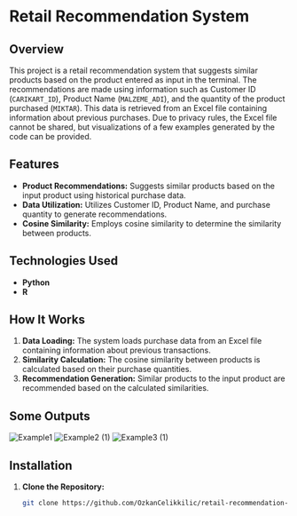 # Retail Recommendation System

## Overview
This project is a retail recommendation system that suggests similar products based on the product entered as input in the terminal. The recommendations are made using information such as Customer ID (`CARIKART_ID`), Product Name (`MALZEME_ADI`), and the quantity of the product purchased (`MIKTAR`). This data is retrieved from an Excel file containing information about previous purchases. Due to privacy rules, the Excel file cannot be shared, but visualizations of a few examples generated by the code can be provided.

## Features
- **Product Recommendations:** Suggests similar products based on the input product using historical purchase data.
- **Data Utilization:** Utilizes Customer ID, Product Name, and purchase quantity to generate recommendations.
- **Cosine Similarity:** Employs cosine similarity to determine the similarity between products.

## Technologies Used
- **Python**
- **R**

## How It Works
1. **Data Loading:** The system loads purchase data from an Excel file containing information about previous transactions.
2. **Similarity Calculation:** The cosine similarity between products is calculated based on their purchase quantities.
3. **Recommendation Generation:** Similar products to the input product are recommended based on the calculated similarities.

## Some Outputs   

![Example1](https://github.com/OzkanCelikkilic/Retail-Recommendation-System/assets/134146392/8cee865c-542c-461c-acba-15150c262221)
![Example2 (1)](https://github.com/OzkanCelikkilic/Retail-Recommendation-System/assets/134146392/1580fddf-1b45-489e-996d-80ca7617d1f0)
![Example3 (1)](https://github.com/OzkanCelikkilic/Retail-Recommendation-System/assets/134146392/4e40ffa2-4e06-40c8-a0f7-b9c2772994b1)

## Installation
1. **Clone the Repository:**
   ```bash
   git clone https://github.com/OzkanCelikkilic/retail-recommendation-system.git
